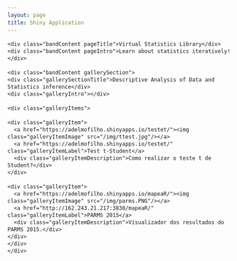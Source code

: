 ```yaml
---
layout: page
title: Shiny Application
---
```



<div class="band full">

	<div class="bandContent pageTitle">Virtual Statistics Library</div>
	<div class="bandContent pageIntro">Learn about statistics iteratively!</div>

	<div class="bandContent gallerySection">
	<div class="gallerySectionTitle">Descriptive Analysis of Data and Statistics inference</div>
	<div class="galleryIntro"></div>

	<div class="galleryItems">

	<div class="galleryItem">
	  <a href="https://adelmofilho.shinyapps.io/testet/"><img class="galleryItemImage" src="/img/ttest.jpg"/></a>
	  <a href="https://adelmofilho.shinyapps.io/testet/" class="galleryItemLabel">Test t-Student</a>
	  <div class="galleryItemDescription">Como realizar o teste t de Student?</div>
	</div>

	<div class="galleryItem">
	  <a href="https://adelmofilho.shinyapps.io/mapeaR/"><img class="galleryItemImage" src="/img/parms.PNG"/></a>
	  <a href="http://162.243.21.217:3838/mapeaR/" class="galleryItemLabel">PARMS 2015</a>
	  <div class="galleryItemDescription">Visualizador dos resultados do PARMS 2015.</div>
	</div>
	</div>
    </div>
  </div>
